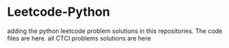 # Leetcode-Python
adding the python leetcode problem solutions in this repositories. 
The code files are here.
all CTCI problems solutions are here


































































































































































































































































































































































































































































































































































































































































































































































































































































































































































































































































































































































































































































































































